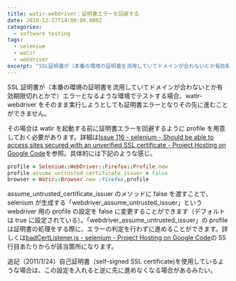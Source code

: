 ```yaml
---
title: watir-webdriver：証明書エラーを回避する
date: 2010-12-27T14:00:00.000Z
categories:
  - software testing
tags:
  - selenium
  - watir
  - webdriver
excerpt: "SSL証明書が（本番の環境の証明書を流用していてドメインが合わないとか有効期限切れとかで）エラーとなるような環境でテストする場合、watir-webdriverをそのまま実行しようとしても証明書エラーとなりその先に進むことができません。"
---
```


SSL 証明書が（本番の環境の証明書を流用していてドメインが合わないとか有効期限切れとかで）エラーとなるような環境でテストする場合、watir-webdriver をそのまま実行しようとしても証明書エラーとなりその先に進むことができません。

その場合は watir を起動する前に証明書エラーを回避するように profile を用意しておく必要があります。詳細は[Issue 116 - selenium - Should be able to access sites secured with an unverified SSL certificate - Project Hosting on Google Code](http://code.google.com/p/selenium/issues/detail?id=116)を参照。具体的には下記のような感じ。

```ruby
profile = Selenium::WebDriver::Firefox::Profile.new
profile.assume_untrusted_certificate_issuer = false
browser = Watir::Browser.new :firefox,profile
```

assume_untrusted_certificate_issuer のメソッドに false を渡すことで、selenium が生成する「webdriver_assume_untrusted_issuer」という webdriver 用の profile の設定を false に変更することができます（デフォルトは true に設定されている）。「webdriver_assume_untrusted_issuer」の profile は証明書の処理をする際に、エラーの判定を行わずに進めることができます。詳しくは[badCertListener.js - selenium - Project Hosting on Google Code](http://code.google.com/p/selenium/source/browse/trunk/firefox/src/extension/components/badCertListener.js)の 55 行目あたりからが該当箇所になります。

追記（2011/1/24）自己証明書（self-signed SSL certificate)を使用しているような場合は、この設定を入れると逆に先に進めなくなる場合があるみたい。
